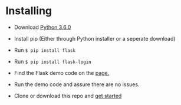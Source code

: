 # Installing

- Download [Python 3.6.0](https://www.python.org/downloads/release/python-360/)

- Install pip (Either through Python installer or a seperate download)

- Run ```$ pip install flask```

- Run ```$ pip install flask-login```

- Find the Flask demo code on the [page.](http://flask.pocoo.org/)

- Run the demo code and assure there are no issues.

- Clone or download this repo and [get started](/CONTRIBUTING.md)